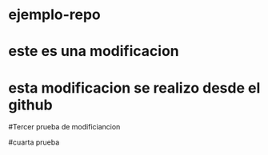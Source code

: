# ejemplo-repo 

# este es una modificacion
# esta modificacion se realizo desde el github

#Tercer prueba de modificiancion 

#cuarta prueba



